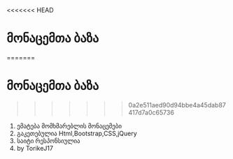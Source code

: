 <<<<<<< HEAD
# მონაცემთა ბაზა

=======
# მონაცემთა ბაზა   
>>>>>>> 0a2e511aed90d94bbe4a45dab87417d7a0c65736
1. ემატება მომხმარებლის მონაცემები
2. გაკეთებულია Html,Bootstrap,CSS,jQuery
3. საიტი რესპონსიულია
4. by TorikeJ17